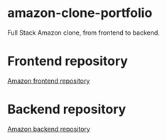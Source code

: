 # amazon-clone-portfolio
Full Stack Amazon clone, from frontend to backend.

# Frontend repository 
[Amazon frontend repository](https://github.com/joseMendoza9696/amazon-clone-frontend-portfolio)

# Backend repository
[Amazon backend repository](https://google.com)
